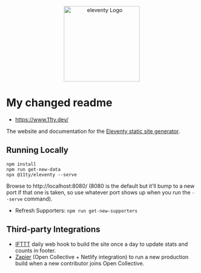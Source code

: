 <p align="center"><img src="https://www.11ty.dev/img/logo-github.svg" width="200" height="200" alt="eleventy Logo"></p>

# My changed readme

- https://www.11ty.dev/

The website and documentation for the [Eleventy static site generator](https://github.com/11ty/eleventy/).

## Running Locally

```
npm install
npm run get-new-data
npx @11ty/eleventy --serve
```

Browse to http://localhost:8080/ (8080 is the default but it’ll bump to a new port if that one is taken, so use whatever port shows up when you run the `--serve` command).

- Refresh Supporters: `npm run get-new-supporters`

## Third-party Integrations

- [IFTTT](https://ifttt.com/) daily web hook to build the site once a day to update stats and counts in footer.
- [Zapier](https://zapier.com/) (Open Collective + Netlify integration) to run a new production build when a new contributor joins Open Collective.
